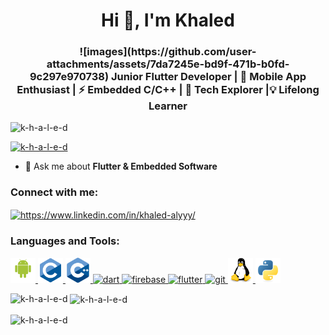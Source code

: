 <h1 align="center">Hi 👋, I'm Khaled</h1>
<h3 align="center">![images](https://github.com/user-attachments/assets/7da7245e-bd9f-471b-b0fd-9c297e970738) Junior Flutter Developer | 📱 Mobile App Enthusiast | ⚡ Embedded C/C++ | 🚀 Tech Explorer |💡 Lifelong Learner</h3>

<p align="left"> <img src="https://komarev.com/ghpvc/?username=k-h-a-l-e-d&label=Profile%20views&color=0e75b6&style=flat" alt="k-h-a-l-e-d" /> </p>

<p align="left"> <a href="https://github.com/ryo-ma/github-profile-trophy"><img src="https://github-profile-trophy.vercel.app/?username=k-h-a-l-e-d" alt="k-h-a-l-e-d" /></a> </p>

- 💬 Ask me about **Flutter & Embedded Software**

<h3 align="left">Connect with me:</h3>
<p align="left">
<a href="https://linkedin.com/in/https://www.linkedin.com/in/khaled-alyyy/" target="blank"><img align="center" src="https://raw.githubusercontent.com/rahuldkjain/github-profile-readme-generator/master/src/images/icons/Social/linked-in-alt.svg" alt="https://www.linkedin.com/in/khaled-alyyy/" height="30" width="40" /></a>
</p>

<h3 align="left">Languages and Tools:</h3>
<p align="left"> <a href="https://developer.android.com" target="_blank" rel="noreferrer"> <img src="https://raw.githubusercontent.com/devicons/devicon/master/icons/android/android-original-wordmark.svg" alt="android" width="40" height="40"/> </a> <a href="https://www.cprogramming.com/" target="_blank" rel="noreferrer"> <img src="https://raw.githubusercontent.com/devicons/devicon/master/icons/c/c-original.svg" alt="c" width="40" height="40"/> </a> <a href="https://www.w3schools.com/cpp/" target="_blank" rel="noreferrer"> <img src="https://raw.githubusercontent.com/devicons/devicon/master/icons/cplusplus/cplusplus-original.svg" alt="cplusplus" width="40" height="40"/> </a> <a href="https://dart.dev" target="_blank" rel="noreferrer"> <img src="https://www.vectorlogo.zone/logos/dartlang/dartlang-icon.svg" alt="dart" width="40" height="40"/> </a> <a href="https://firebase.google.com/" target="_blank" rel="noreferrer"> <img src="https://www.vectorlogo.zone/logos/firebase/firebase-icon.svg" alt="firebase" width="40" height="40"/> </a> <a href="https://flutter.dev" target="_blank" rel="noreferrer"> <img src="https://www.vectorlogo.zone/logos/flutterio/flutterio-icon.svg" alt="flutter" width="40" height="40"/> </a> <a href="https://git-scm.com/" target="_blank" rel="noreferrer"> <img src="https://www.vectorlogo.zone/logos/git-scm/git-scm-icon.svg" alt="git" width="40" height="40"/> </a> <a href="https://www.linux.org/" target="_blank" rel="noreferrer"> <img src="https://raw.githubusercontent.com/devicons/devicon/master/icons/linux/linux-original.svg" alt="linux" width="40" height="40"/> </a> <a href="https://www.python.org" target="_blank" rel="noreferrer"> <img src="https://raw.githubusercontent.com/devicons/devicon/master/icons/python/python-original.svg" alt="python" width="40" height="40"/> </a> </p>

<p><img align="left" src="https://github-readme-stats.vercel.app/api/top-langs?username=k-h-a-l-e-d&show_icons=true&locale=en&layout=compact" alt="k-h-a-l-e-d" /></p>

<p>&nbsp;<img align="center" src="https://github-readme-stats.vercel.app/api?username=k-h-a-l-e-d&show_icons=true&locale=en" alt="k-h-a-l-e-d" /></p>

<p><img align="center" src="https://github-readme-streak-stats.herokuapp.com/?user=k-h-a-l-e-d&" alt="k-h-a-l-e-d" /></p>
